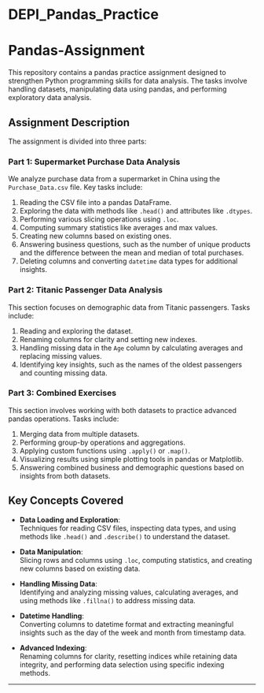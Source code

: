 # DEPI_Pandas_Practice
# Pandas-Assignment

This repository contains a pandas practice assignment designed to strengthen Python programming skills for data analysis. The tasks involve handling datasets, manipulating data using pandas, and performing exploratory data analysis.

## Assignment Description

The assignment is divided into three parts:

### Part 1: Supermarket Purchase Data Analysis
We analyze purchase data from a supermarket in China using the `Purchase_Data.csv` file. Key tasks include:
1. Reading the CSV file into a pandas DataFrame.
2. Exploring the data with methods like `.head()` and attributes like `.dtypes`.
3. Performing various slicing operations using `.loc`.
4. Computing summary statistics like averages and max values.
5. Creating new columns based on existing ones.
6. Answering business questions, such as the number of unique products and the difference between the mean and median of total purchases.
7. Deleting columns and converting `datetime` data types for additional insights.

### Part 2: Titanic Passenger Data Analysis
This section focuses on demographic data from Titanic passengers. Tasks include:
1. Reading and exploring the dataset.
2. Renaming columns for clarity and setting new indexes.
3. Handling missing data in the `Age` column by calculating averages and replacing missing values.
4. Identifying key insights, such as the names of the oldest passengers and counting missing data.

### Part 3: Combined Exercises
This section involves working with both datasets to practice advanced pandas operations. Tasks include:
1. Merging data from multiple datasets.
2. Performing group-by operations and aggregations.
3. Applying custom functions using `.apply()` or `.map()`.
4. Visualizing results using simple plotting tools in pandas or Matplotlib.
5. Answering combined business and demographic questions based on insights from both datasets.

## Key Concepts Covered
- **Data Loading and Exploration**:  
  Techniques for reading CSV files, inspecting data types, and using methods like `.head()` and `.describe()` to understand the dataset.

- **Data Manipulation**:  
  Slicing rows and columns using `.loc`, computing statistics, and creating new columns based on existing data.

- **Handling Missing Data**:  
  Identifying and analyzing missing values, calculating averages, and using methods like `.fillna()` to address missing data.

- **Datetime Handling**:  
  Converting columns to datetime format and extracting meaningful insights such as the day of the week and month from timestamp data.

- **Advanced Indexing**:  
  Renaming columns for clarity, resetting indices while retaining data integrity, and performing data selection using specific indexing methods.

---

